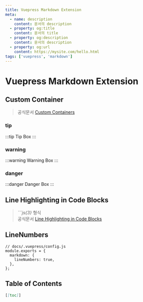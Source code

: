 ```yaml
---
title: Vuepress Markdown Extension
meta:
  - name: description
    content: 문서의 description
  - property: og:title
    content: 문서의 title
  - property: og:description
    content: 문서의 description
  - property: og:url
    content: https://mysite.com/hello.html
tags: ['vuepress', 'markdown']
---
```


# Vuepress Markdown Extension

## Custom Container

> 공식문서 [Custom Containers](https://vuepress.vuejs.org/guide/markdown.html#line-highlighting-in-code-blocks)

### tip

:::tip
Tip Box
:::

### warning

:::warning
Warning Box
:::

### danger

:::danger
Danger Box
:::

## Line Highlighting in Code Blocks

> _```js{3}_ 형식  
> 공식문서 [Line Highlighting in Code Blocks](https://vuepress.vuejs.org/guide/markdown.html#line-highlighting-in-code-blocks)

## LineNumbers

```js{3-5}
// docs/.vuepress/config.js
module.exports = {
  markdown: {
    lineNumbers: true,
  },
};
```

## Table of Contents

```md
[[toc]]
```
